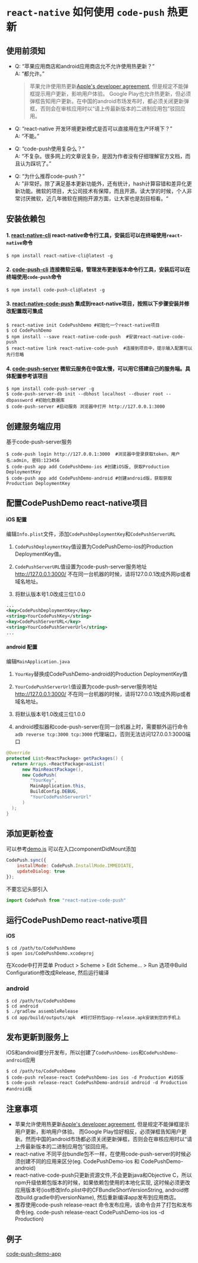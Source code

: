 # `react-native` 如何使用 `code-push` 热更新

## 使用前须知

 - Q: “苹果应用商店和android应用商店允不允许使用热更新？”    
   A: “都允许。”

   > 苹果允许使用热更新[Apple's developer agreement](https://developer.apple.com/programs/ios/information/iOS_Program_Information_4_3_15.pdf), 但是规定不能弹框提示用户更新，影响用户体验。 
   > Google Play也允许热更新，但必须弹框告知用户更新。在中国的android市场发布时，都必须关闭更新弹框，否则会在审核应用时以“请上传最新版本的二进制应用包”驳回应用。 
       
 - Q: “react-native 开发环境更新模式是否可以直接用在生产环境下？”    
   A: “不能。”

 - Q: “code-push使用复杂么？”    
   A: “不复杂。很多网上的文章说复杂，是因为作者没有仔细理解官方文档，而且认为踩坑了。”

 - Q: “为什么推荐code-push？”    
   A: ”非常好。除了满足基本更新功能外，还有统计，hash计算容错和差异化更新功能。微软的项目，大公司技术有保障，而且开源。读大学的时候，个人非常讨厌微软，近几年微软在拥抱开源方面，让大家也是刮目相看。“

## 安装依赖包

#### 1. [react-native-cli](https://github.com/facebook/react-native) react-native命令行工具，安装后可以在终端使用`react-native`命令
 
```shell
$ npm install react-native-cli@latest -g
```
 
#### 2. [code-push-cli](https://github.com/Microsoft/code-push) 连接微软云端，管理发布更新版本命令行工具，安装后可以在终端使用`code-push`命令
   
```shell
$ npm install code-push-cli@latest -g 
```

#### 3. [react-native-code-push](https://github.com/Microsoft/react-native-code-push) 集成到react-native项目，按照以下步骤安装并修改配置既可集成

```shell
$ react-native init CodePushDemo #初始化一个react-native项目
$ cd CodePushDemo
$ npm install --save react-native-code-push  #安装react-native-code-push
$ react-native link react-native-code-push  #连接到项目中，提示输入配置可以先行忽略
```

#### 4. [code-push-server](https://github.com/lisong/code-push-server) 微软云服务在中国太慢，可以用它搭建自己的服务端。具体配置参考该项目

```shell
$ npm install code-push-server -g
$ code-push-server-db init --dbhost localhost --dbuser root --dbpassword #初始化数据库
$ code-push-server #启动服务 浏览器中打开 http://127.0.0.1:3000
```

## 创建服务端应用

基于code-push-server服务

```shell
$ code-push login http://127.0.0.1:3000  #浏览器中登录获取token，用户名:admin, 密码:123456
$ code-push app add CodePushDemo-ios #创建iOS版, 获取Production DeploymentKey
$ code-push app add CodePushDemo-android #创建android版，获取获取Production DeploymentKey
```

## 配置CodePushDemo react-native项目

#### iOS 配置

编辑`Info.plist`文件，添加`CodePushDeploymentKey`和`CodePushServerURL`

1. `CodePushDeploymentKey`值设置为CodePushDemo-ios的Production DeploymentKey值。

2. `CodePushServerURL`值设置为code-push-server服务地址 http://127.0.0.1:3000/ 不在同一台机器的时候，请将127.0.0.1改成外网ip或者域名地址。

3. 将默认版本号1.0改成三位1.0.0

```xml
...
<key>CodePushDeploymentKey</key>
<string>YourCodePushKey</string>
<key>CodePushServerURL</key>
<string>YourCodePushServerUrl</string>
...
```

#### android 配置

编辑`MainApplication.java`

1. `YourKey`替换成CodePushDemo-android的Production DeploymentKey值

2. `YourCodePushServerUrl`值设置为code-push-server服务地址 http://127.0.0.1:3000/ 不在同一台机器的时候，请将127.0.0.1改成外网ip或者域名地址。

3. 将默认版本号1.0改成三位1.0.0

4. android模拟器和code-push-server在同一台机器上时，需要额外运行命令`adb reverse tcp:3000 tcp:3000` 代理端口，否则无法访问127.0.0.1:3000端口

```java
@Override
protected List<ReactPackage> getPackages() {
  return Arrays.<ReactPackage>asList(
      new MainReactPackage(),
      new CodePush(
         "YourKey",
         MainApplication.this,
         BuildConfig.DEBUG,
         "YourCodePushServerUrl" 
      )
  );
}
```

## 添加更新检查

可以参考[demo.js](https://github.com/lisong/code-push-demo-app/blob/master/demo.js)
可以在入口componentDidMount添加

```javascript
CodePush.sync({
    installMode: CodePush.InstallMode.IMMEDIATE,
    updateDialog: true
});
```

不要忘记头部引入

```javascript
import CodePush from "react-native-code-push" 
```

## 运行CodePushDemo react-native项目

#### iOS

```shell
$ cd /path/to/CodePushDemo
$ open ios/CodePushDemo.xcodeproj 
```
在Xcode中打开菜单 Product > Scheme > Edit Scheme... > Run 选项中Build Configuration修改成Release, 然后运行编译

### android

```shell
$ cd /path/to/CodePushDemo
$ cd android
$ ./gradlew assembleRelease
$ cd app/build/outputs/apk  #将打好的包app-release.apk安装到您的手机上
```

## 发布更新到服务上

iOS和android要分开发布，所以创建了`CodePushDemo-ios`和`CodePushDemo-android`应用

```shell
$ cd /path/to/CodePushDemo
$ code-push release-react CodePushDemo-ios ios -d Production #iOS版
$ code-push release-react CodePushDemo-android android -d Production #android版
```


## 注意事项

- 苹果允许使用热更新[Apple's developer agreement](https://developer.apple.com/programs/ios/information/iOS_Program_Information_4_3_15.pdf), 但是规定不能弹框提示用户更新，影响用户体验。 而Google Play恰好相反，必须弹框告知用户更新。然而中国的android市场都必须关闭更新弹框，否则会在审核应用时以“请上传最新版本的二进制应用包”驳回应用。
- react-native 不同平台bundle包不一样，在使用code-push-server的时候必须创建不同的应用来区分(eg. CodePushDemo-ios 和 CodePushDemo-android)
- react-native-code-push只更新资源文件,不会更新java和Objective C，所以npm升级依赖包版本的时候，如果依赖包使用的本地化实现, 这时候必须更改应用版本号(ios修改Info.plist中的CFBundleShortVersionString, android修改build.gradle中的versionName), 然后重新编译app发布到应用商店。
- 推荐使用code-push release-react 命令发布应用，该命令合并了打包和发布命令(eg. code-push release-react CodePushDemo-ios ios -d Production)

## 例子

[code-push-demo-app](https://github.com/lisong/code-push-demo-app)

